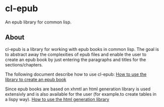 # cl-epub

An epub library for common lisp.

## About
cl-epub is a library for working with epub books in common lisp. The goal is to
abstract away the complexities of epub files and enable the user to create an
epub book by just entering the paragraphs and titles for the sections/chapters.

The following document describe how to use cl-epub: [How to use the library to
create an epub book](https://github.com/zVcXr/cl-epub/blob/master/howto.md)

Since epub books are based on xhmtl an html generation library is used
extensivly and is also available for the user (for example.to create tables in a
lispy way). [How to use the html generation
library](https://github.com/zVcXr/cl-epub/blob/master/html-generation.md)
